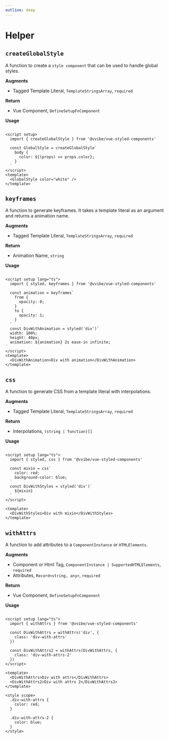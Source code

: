 ```yaml
---
outline: deep
---
```


# Helper

## `createGlobalStyle`

A function to create a `style component` that can be used to handle global styles.

**Augments**

- Tagged Template Literal, `TemplateStringsArray`, `required`

**Return**

- Vue Component, `DefineSetupFnComponent`

**Usage**

```vue

<script setup>
  import { createGlobalStyle } from '@vvibe/vue-styled-components'

  const GlobalStyle = createGlobalStyle`
    body {
      color: ${(props) => props.color};
    }
  `
</script>
<template>
  <GlobalStyle color="white" />
</template>
```

## `keyframes`

A function to generate keyframes. It takes a template literal as an argument and returns a animation name.

**Augments**

- Tagged Template Literal, `TemplateStringsArray`, `required`

**Return**

- Animation Name, `string`

**Usage**

```vue

<script setup lang="ts">
  import { styled, keyframes } from '@vvibe/vue-styled-components'

  const animation = keyframes`
    from {
      opacity: 0;
    }
    to {
      opacity: 1;
    }
  `
  const DivWithAnimation = styled('div')`
  width: 100%;
  height: 40px;
  animation: ${animation} 2s ease-in infinite;
`
</script>
<template>
  <DivWithAnimation>Div with animation</DivWithAnimation>
</template>
```

## `css`

A function to generate CSS from a template literal with interpolations.

**Augments**

- Tagged Template Literal, `TemplateStringsArray`, `required`

**Return**

- Interpolations, `(string | function)[]`

**Usage**

```vue

<script setup lang="ts">
  import { styled, css } from '@vvibe/vue-styled-components'

  const mixin = css`
    color: red;
    background-color: blue;
  `
  const DivWithStyles = styled('div')`
    ${mixin}
  `
</script>

<template>
  <DivWithStyles>Div with mixin</DivWithStyles>
</template>
```

## `withAttrs`

A function to add attributes to a `ComponentInstance` or `HTMLElements`.

**Augments**

- Component or Html Tag, `ComponentInstance | SupportedHTMLElements`, `required`
- Attributes, `Record<string, any>`, `required`

**Return**

- Vue Component, `DefineSetupFnComponent`

**Usage**

```vue

<script setup lang="ts">
  import { withAttrs } from '@vvibe/vue-styled-components'

  const DivWithAttrs = withAttrs('div', {
    class: 'div-with-attrs'
  })

  const DivWithAttrs2 = withAttrs(DivWithAttrs, {
    class: 'div-with-attrs-2'
  })
</script>

<template>
  <DivWithAttrs>Div with attrs</DivWithAttrs>
  <DivWithAttrs2>Div with attrs 2</DivWithAttrs2>
</template>

<style scope>
  .div-with-attrs {
    color: red;
  }

  .div-with-attrs-2 {
    color: blue;
  }
</style>
```
